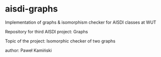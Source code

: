 # aisdi-graphs
Implementation of graphs &amp; isomorphism checker for AISDI classes at WUT

Repository for third AISDI project: Graphs

Topic of the project: Isomorphic checker of two graphs

author: Paweł Kamiński

